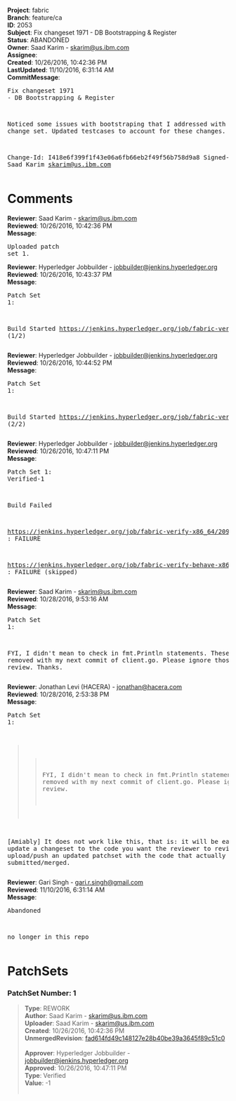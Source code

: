 <strong>Project</strong>: fabric<br><strong>Branch</strong>: feature/ca<br><strong>ID</strong>: 2053<br><strong>Subject</strong>: Fix changeset 1971 - DB Bootstrapping & Register<br><strong>Status</strong>: ABANDONED<br><strong>Owner</strong>: Saad Karim - skarim@us.ibm.com<br><strong>Assignee</strong>:<br><strong>Created</strong>: 10/26/2016, 10:42:36 PM<br><strong>LastUpdated</strong>: 11/10/2016, 6:31:14 AM<br><strong>CommitMessage</strong>:<br><pre>Fix changeset 1971 - DB Bootstrapping & Register

Noticed some issues with bootstraping that I
addressed with this change set. Updated testcases
to account for these changes.

Change-Id: I418e6f399f1f43e06a6fb66eb2f49f56b758d9a8
Signed-off-by: Saad Karim <skarim@us.ibm.com>
</pre><h1>Comments</h1><strong>Reviewer</strong>: Saad Karim - skarim@us.ibm.com<br><strong>Reviewed</strong>: 10/26/2016, 10:42:36 PM<br><strong>Message</strong>: <pre>Uploaded patch set 1.</pre><strong>Reviewer</strong>: Hyperledger Jobbuilder - jobbuilder@jenkins.hyperledger.org<br><strong>Reviewed</strong>: 10/26/2016, 10:43:37 PM<br><strong>Message</strong>: <pre>Patch Set 1:

Build Started https://jenkins.hyperledger.org/job/fabric-verify-x86_64/2096/ (1/2)</pre><strong>Reviewer</strong>: Hyperledger Jobbuilder - jobbuilder@jenkins.hyperledger.org<br><strong>Reviewed</strong>: 10/26/2016, 10:44:52 PM<br><strong>Message</strong>: <pre>Patch Set 1:

Build Started https://jenkins.hyperledger.org/job/fabric-verify-behave-x86_64/991/ (2/2)</pre><strong>Reviewer</strong>: Hyperledger Jobbuilder - jobbuilder@jenkins.hyperledger.org<br><strong>Reviewed</strong>: 10/26/2016, 10:47:11 PM<br><strong>Message</strong>: <pre>Patch Set 1: Verified-1

Build Failed 

https://jenkins.hyperledger.org/job/fabric-verify-x86_64/2096/ : FAILURE

https://jenkins.hyperledger.org/job/fabric-verify-behave-x86_64/991/ : FAILURE (skipped)</pre><strong>Reviewer</strong>: Saad Karim - skarim@us.ibm.com<br><strong>Reviewed</strong>: 10/28/2016, 9:53:16 AM<br><strong>Message</strong>: <pre>Patch Set 1:

FYI, I didn't mean to check in fmt.Println statements. These will be removed with my next commit of client.go. Please ignore those during review. Thanks.</pre><strong>Reviewer</strong>: Jonathan Levi (HACERA) - jonathan@hacera.com<br><strong>Reviewed</strong>: 10/28/2016, 2:53:38 PM<br><strong>Message</strong>: <pre>Patch Set 1:

>> FYI, I didn't mean to check in fmt.Println statements. These will be removed with my next commit of client.go. Please ignore those during review.

[Amiably] It does not work like this, that is: it will be easier to update a changeset to the code you want the reviewer to review. You can upload/push an updated patchset with the code that actually needs to be submitted/merged.</pre><strong>Reviewer</strong>: Gari Singh - gari.r.singh@gmail.com<br><strong>Reviewed</strong>: 11/10/2016, 6:31:14 AM<br><strong>Message</strong>: <pre>Abandoned

no longer in this repo</pre><h1>PatchSets</h1><h3>PatchSet Number: 1</h3><blockquote><strong>Type</strong>: REWORK<br><strong>Author</strong>: Saad Karim - skarim@us.ibm.com<br><strong>Uploader</strong>: Saad Karim - skarim@us.ibm.com<br><strong>Created</strong>: 10/26/2016, 10:42:36 PM<br><strong>UnmergedRevision</strong>: [fad614fd49c148127e28b40be39a3645f89c51c0](https://github.com/hyperledger-gerrit-archive/fabric/commit/fad614fd49c148127e28b40be39a3645f89c51c0)<br><br><strong>Approver</strong>: Hyperledger Jobbuilder - jobbuilder@jenkins.hyperledger.org<br><strong>Approved</strong>: 10/26/2016, 10:47:11 PM<br><strong>Type</strong>: Verified<br><strong>Value</strong>: -1<br><br></blockquote>